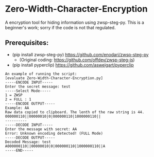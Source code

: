 # Zero-Width-Character-Encryption
A encryption tool for hiding information using zwsp-steg-py.
This is a beginner's work; sorry if the code is not that regulated.
## Prerequisites:
* (pip install zwsp-steg-py) https://github.com/enodari/zwsp-steg-py
  * (Original coding: https://github.com/offdev/zwsp-steg-js)
* (pip install pyperclip) https://github.com/asweigart/pyperclip
```
An example of running the script:
[evaluate Zero-Width-Character-Encryption.py]
-----ENCODE INPUT-----
Enter the secret message: test
-----Select Mode----- 
1 = ZWSP 
2 = FULL : 1
-----ENCODE OUTPUT-----
Example: A​​​​​​‌‌​‍‍​​​​​​‌​‍​‍​​​​​​‌‌​‍‌​​​​​​‌‌​‍‍A
Raw data copied to clipboard. The lenth of the raw string is 44.
000000110||00000010|0|000000110|1000000110||
----------
-----DECODE INPUT-----
Enter the message with secret: A​​​​​​‌‌​‍‍​​​​​​‌​‍​‍​​​​​​‌‌​‍‌​​​​​​‌‌​‍‍A
Error: Unknown encoding detected! (FULL Mode)
-----DECODE OUTPUT-----
Decoded Message: test
A000000110||00000010|0|000000110|1000000110||A
-----END-----
```

